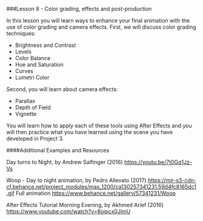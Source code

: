 ###Lesson 8 - Color grading, effects and post-production

In this lesson you will learn ways to enhance your final animation with the use of color grading and camera effects. First, we will discuss color grading techniques:

- Brightness and Contrast 
- Levels
- Color Balance
- Hue and Saturation
- Curves
- Lumetri Color

Second, you will learn about camera effects:

- Parallax
- Depth of Field
- Vignette

You will learn how to apply each of these tools using After Effects and you will then practice what you have learned using the scene you have developed in Project 3.

####Additional Examples and Resources

Day turns to Night, by Andrew Salfinger (2016)
https://youtu.be/7t0Gq1Jz-Vs
 
Woop - Day to night animation, by Pedro Allevato (2017)
https://mir-s3-cdn-cf.behance.net/project_modules/max_1200/ca130257341231.59d4fc8165dc1.gif Full animation https://www.behance.net/gallery/57341231/Woop
 
After Effects Tutorial Morning Evening, by Akhmed Arief (2016)
https://www.youtube.com/watch?v=8oipcx0JimU

